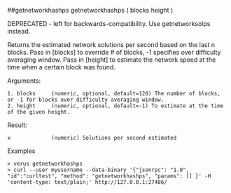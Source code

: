 ##getnetworkhashps
getnetworkhashps ( blocks height )

DEPRECATED - left for backwards-compatibility. Use getnetworksolps instead.

Returns the estimated network solutions per second based on the last n blocks.
Pass in [blocks] to override # of blocks, -1 specifies over difficulty averaging window.
Pass in [height] to estimate the network speed at the time when a certain block was found.

Arguments:
```
1. blocks     (numeric, optional, default=120) The number of blocks, or -1 for blocks over difficulty averaging window.
2. height     (numeric, optional, default=-1) To estimate at the time of the given height.

```
Result:
```
x             (numeric) Solutions per second estimated

```
Examples
```
> verus getnetworkhashps 
> curl --user myusername --data-binary '{"jsonrpc": "1.0", "id":"curltest", "method": "getnetworkhashps", "params": [] }' -H 'content-type: text/plain;' http://127.0.0.1:27486/

```
